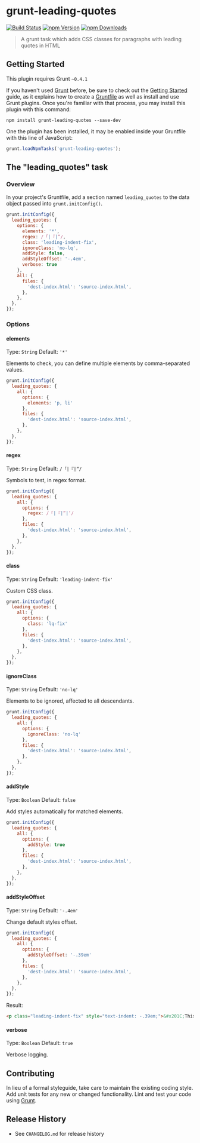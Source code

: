 # grunt-leading-quotes
[![Build Status](https://api.travis-ci.org/sparanoid/grunt-leading-quotes.svg?branch=master)](https://travis-ci.org/sparanoid/grunt-leading-quotes)
[![npm Version](https://img.shields.io/npm/v/grunt-leading-quotes.svg)](https://www.npmjs.com/package/grunt-leading-quotes)
[![npm Downloads](https://img.shields.io/npm/dm/grunt-leading-quotes.svg)](https://www.npmjs.com/package/grunt-leading-quotes)

> A grunt task which adds CSS classes for paragraphs with leading quotes in HTML

## Getting Started

This plugin requires Grunt `~0.4.1`

If you haven't used [Grunt](http://gruntjs.com/) before, be sure to check out the [Getting Started](http://gruntjs.com/getting-started) guide, as it explains how to create a [Gruntfile](http://gruntjs.com/sample-gruntfile) as well as install and use Grunt plugins. Once you're familiar with that process, you may install this plugin with this command:

```shell
npm install grunt-leading-quotes --save-dev
```

One the plugin has been installed, it may be enabled inside your Gruntfile with this line of JavaScript:

```js
grunt.loadNpmTasks('grunt-leading-quotes');
```

## The "leading_quotes" task

### Overview

In your project's Gruntfile, add a section named `leading_quotes` to the data object passed into `grunt.initConfig()`.

```js
grunt.initConfig({
  leading_quotes: {
    options: {
      elements: '*',
      regex: /「|『|“/,
      class: 'leading-indent-fix',
      ignoreClass: 'no-lq',
      addStyle: false,
      addStyleOffset: '-.4em',
      verbose: true
    },
    all: {
      files: {
        'dest-index.html': 'source-index.html',
      },
    },
  },
});
```

### Options

#### elements

Type: `String`
Default: `'*'`

Elements to check, you can define multiple elements by comma-separated values.

```js
grunt.initConfig({
  leading_quotes: {
    all: {
      options: {
        elements: 'p, li'
      },
      files: {
        'dest-index.html': 'source-index.html',
      },
    },
  },
});
```

#### regex

Type: `String`
Default: `/「|『|“/`

Symbols to test, in regex format.

```js
grunt.initConfig({
  leading_quotes: {
    all: {
      options: {
        regex: /「|『|“|‘/
      },
      files: {
        'dest-index.html': 'source-index.html',
      },
    },
  },
});
```

#### class

Type: `String`
Default: `'leading-indent-fix'`

Custom CSS class.

```js
grunt.initConfig({
  leading_quotes: {
    all: {
      options: {
        class: 'lq-fix'
      },
      files: {
        'dest-index.html': 'source-index.html',
      },
    },
  },
});
```

#### ignoreClass

Type: `String`
Default: `'no-lq'`

Elements to be ignored, affected to all descendants.

```js
grunt.initConfig({
  leading_quotes: {
    all: {
      options: {
        ignoreClass: 'no-lq'
      },
      files: {
        'dest-index.html': 'source-index.html',
      },
    },
  },
});
```

#### addStyle

Type: `Boolean`
Default: `false`

Add styles automatically for matched elements.

```js
grunt.initConfig({
  leading_quotes: {
    all: {
      options: {
        addStyle: true
      },
      files: {
        'dest-index.html': 'source-index.html',
      },
    },
  },
});
```

#### addStyleOffset

Type: `String`
Default: `'-.4em'`

Change default styles offset.

```js
grunt.initConfig({
  leading_quotes: {
    all: {
      options: {
        addStyleOffset: '-.39em'
      },
      files: {
        'dest-index.html': 'source-index.html',
      },
    },
  },
});
```

Result:

```html
<p class="leading-indent-fix" style="text-indent: -.39em;">&#x201C;This should be replaced.&#x201D;</p>
```

#### verbose

Type: `Boolean` 
Default: `true`

Verbose logging.

## Contributing

In lieu of a formal styleguide, take care to maintain the existing coding style. Add unit tests for any new or changed functionality. Lint and test your code using [Grunt](http://gruntjs.com/).

## Release History

- See `CHANGELOG.md` for release history

